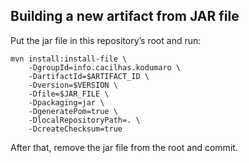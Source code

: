 ## Building a new artifact from JAR file

Put the jar file in this repository’s root and run:

```
mvn install:install-file \
    -DgroupId=info.cacilhas.kodumaro \
    -DartifactId=$ARTIFACT_ID \
    -Dversion=$VERSION \
    -Dfile=$JAR_FILE \
    -Dpackaging=jar \
    -DgeneratePom=true \
    -DlocalRepositoryPath=. \
    -DcreateChecksum=true
```

After that, remove the jar file from the root and commit.
